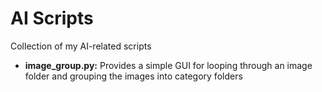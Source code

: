 # AI Scripts

Collection of my AI-related scripts

- **image_group.py:** Provides a simple GUI for looping through an image folder and grouping the images into category folders
